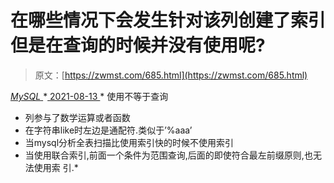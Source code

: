 <!--yml
category: 未分类
date: 0001-01-01 00:00:00
-->

# 在哪些情况下会发生针对该列创建了索引但是在查询的时候并没有使用呢?

> 原文：[https://zwmst.com/685.html](https://zwmst.com/685.html)

   [ *MySQL* ](https://zwmst.com/mysql)*[ <time datetime="2021-08-14T07:54:41+08:00"> 2021-08-13 </time> ](https://zwmst.com/685.html)  *   使用不等于查询
*   列参与了数学运算或者函数
*   在字符串like时左边是通配符.类似于’%aaa’
*   当mysql分析全表扫描比使用索引快的时候不使用索引
*   当使用联合索引,前面一个条件为范围查询,后面的即使符合最左前缀原则,也无法使用索 引.*